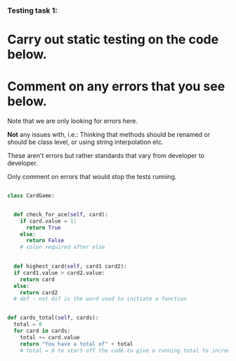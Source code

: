 ### Testing task 1:

# Carry out static testing on the code below.
# Comment on any errors that you see below.

Note that we are only looking for errors here.

**Not** any issues with, i.e.: 
Thinking that methods should be renamed or should be class level, or using string interpolation etc. 

These aren't errors but rather standards that vary from developer to developer. 

Only comment on errors that would stop the tests running.

```python

class CardGame:


  def check_for_ace(self, card):
    if card.value = 1:
      return True
    else:
      return False
    # colon required after else
   

  def highest_card(self, card1 card2):
  if card1.value > card2.value:
    return card
  else:
    return card2
  # def - not dif is the word used to initiate a function


def cards_total(self, cards):
  total = 0
  for card in cards:
    total += card.value
    return "You have a total of" + total
    # total = 0 to start off the code to give a running total to increment or decrement
  
```
